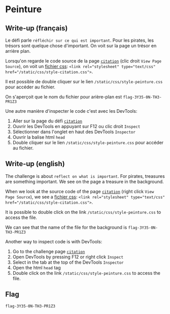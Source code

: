 # Peinture

## Write-up (français)

Le défi parle `réfléchir sur ce qui est important`. Pour les pirates, les trésors sont quelque chose d'important.
On voit sur la page un trésor en arrière plan.

Lorsqu'on regarde le code source de la page [`citation`](../../src/templates/citation.html) (clic droit `View Page Source`), on voit un [fichier css](../../src/static/css/style-citation.css):
`<link rel="stylesheet" type="text/css" href="/static/css/style-citation.css">`.

Il est possible de double cliquer sur le lien `/static/css/style-peinture.css` pour accéder au fichier.

On s'aperçoit que le nom du fichier pour arière-plan est `flag-3Y35-0N-TH3-PR1Z3`

Une autre manière d'inspecter le code c'est avec les DevTools:

1. Aller sur la page du défi [`citation`](../../src/templates/citation.html)
2. Ouvrir les DevTools en appuyant sur F12 ou clic droit `Inspect`
3. Sélectionner dans l'onglet en haut des DevTools `Inspector`
4. Ouvrir la balise html `head`
5. Double cliquer sur le lien `/static/css/style-peinture.css` pour accéder au fichier.

## Write-up (english)

The challenge is about `reflect on what is important`. For pirates, treasures are something important.
We see on the page a treasure in the background.

When we look at the source code of the page [`citation`](../../src/templates/citation.html) (right click `View Page Source`), we see a [fichier css](../../src/static/css/style-citation.css):
`<link rel="stylesheet" type="text/css" href="/static/css/style-citation.css">`.

It is possible to double click on the link `/static/css/style-peinture.css` to access the file.

We can see that the name of the file for the background is `flag-3Y35-0N-TH3-PR1Z3`

Another way to inspect code is with DevTools:

1. Go to the challenge page [`citation`](../../src/templates/citation.html)
2. Open DevTools by pressing F12 or right click `Inspect`
3. Select in the tab at the top of the DevTools `Inspector`
4. Open the html `head` tag
5. Double click on the link `/static/css/style-peinture.css` to access the file.

## Flag

`flag-3Y35-0N-TH3-PR1Z3`
